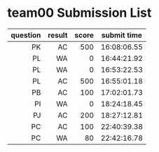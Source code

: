 # team00 Submission List
question | result | score | submit time
----:|----:|-----:|----- 
PK | AC | 500 | 16:08:06.55 
PL | WA | 0 | 16:44:21.92 
PL | WA | 0 | 16:53:22.53 
PL | AC | 500 | 16:55:01.18 
PB | AC | 100 | 17:02:01.73 
PI | WA | 0 | 18:24:18.45 
PJ | AC | 200 | 18:27:12.81 
PC | AC | 100 | 22:40:39.38 
PC | WA | 80 | 22:42:16.78 

